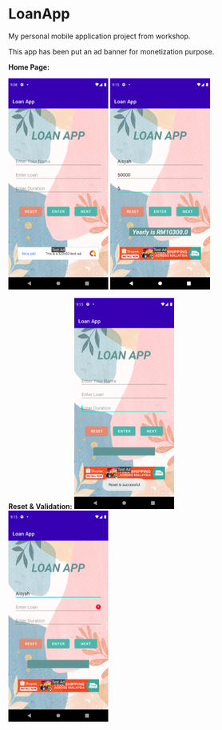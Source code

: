 # LoanApp
My personal mobile application project from workshop. 
<p>This app has been put an ad banner for monetization purpose.

<b>Home Page:</b>

<img src="https://github.com/aisyahzck/LoanApp/blob/master/img/background.png" width="200" height="422"/>   <img src="https://github.com/aisyahzck/LoanApp/blob/master/img/loan.png" width="200" height="422"/> 

<b>Reset & Validation:</b>
<img src="https://github.com/aisyahzck/LoanApp/blob/master/img/reset.png" width="200" height="422"/>   <img src="https://github.com/aisyahzck/LoanApp/blob/master/img/validation.png" width="200" height="422"/> 
